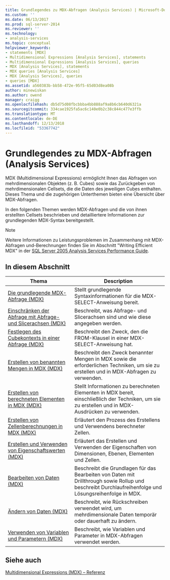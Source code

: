 ```yaml
---
title: Grundlegendes zu MDX-Abfragen (Analysis Services) | Microsoft-Dokumentation
ms.custom: ''
ms.date: 06/13/2017
ms.prod: sql-server-2014
ms.reviewer: ''
ms.technology:
- analysis-services
ms.topic: conceptual
helpviewer_keywords:
- statements [MDX]
- Multidimensional Expressions [Analysis Services], statements
- Multidimensional Expressions [Analysis Services], queries
- MDX [Analysis Services], statements
- MDX queries [Analysis Services]
- MDX [Analysis Services], queries
- queries [MDX]
ms.assetid: a560383b-bb58-472e-95f5-65d03d8ea08b
author: minewiskan
ms.author: owend
manager: craigg
ms.openlocfilehash: db5d75d08fbcbbba4bb888af9a8b6cb640d6321a
ms.sourcegitcommit: 334cae1925fa5ac6c140e0b2c38c844c477e3ffb
ms.translationtype: MT
ms.contentlocale: de-DE
ms.lasthandoff: 12/13/2018
ms.locfileid: "53367742"
---
```

# <a name="mdx-query-fundamentals-analysis-services"></a>Grundlegendes zu MDX-Abfragen (Analysis Services)
  MDX (Multidimensional Expressions) ermöglicht Ihnen das Abfragen von mehrdimensionalen Objekten (z. B. Cubes) sowie das Zurückgeben von mehrdimensionalen Cellsets, die die Daten des jeweiligen Cubes enthalten. Dieses Thema und die zugehörigen Unterthemen bieten eine Übersicht über MDX-Abfragen.  
  
 In den folgenden Themen werden MDX-Abfragen und die von ihnen erstellten Cellsets beschrieben und detailliertere Informationen zur grundlegenden MDX-Syntax bereitgestellt.  
  
> [!NOTE]  
>  Weitere Informationen zu Leistungsproblemen im Zusammenhang mit MDX-Abfragen und-Berechnungen finden Sie im Abschnitt "Writing Efficient MDX" in der [SQL Server 2005 Analysis Services Performance Guide](https://go.microsoft.com/fwlink/?LinkId=81621).  
  
## <a name="in-this-section"></a>In diesem Abschnitt  
  
|Thema|Description|  
|-----------|-----------------|  
|[Die grundlegende MDX-Abfrage &#40;MDX&#41;](mdx-query-the-basic-query.md)|Stellt grundlegende Syntaxinformationen für die MDX-SELECT-Anweisung bereit.|  
|[Einschränken der Abfrage mit Abfrage- und Slicerachsen &#40;MDX&#41;](mdx-query-and-slicer-axes-restricting-the-query.md)|Beschreibt, was Abfrage- und Slicerachsen sind und wie diese angegeben werden.|  
|[Festlegen des Cubekontexts in einer Abfrage &#40;MDX&#41;](establishing-cube-context-in-a-query-mdx.md)|Beschreibt den Zweck, den die FROM-Klausel in einer MDX-SELECT-Anweisung hat.|  
|[Erstellen von benannten Mengen in MDX &#40;MDX&#41;](mdx-named-sets-building-named-sets.md)|Beschreibt den Zweck benannter Mengen in MDX sowie die erforderlichen Techniken, um sie zu erstellen und in MDX-Abfragen zu verwenden.|  
|[Erstellen von berechneten Elementen in MDX &#40;MDX&#41;](mdx-calculated-members-building-calculated-members.md)|Stellt Informationen zu berechneten Elementen in MDX bereit, einschließlich der Techniken, um sie zu erstellen und in MDX-Ausdrücken zu verwenden.|  
|[Erstellen von Zellenberechnungen in MDX &#40;MDX&#41;](../../multidimensional-models-olap-logical-cube-objects/calculations.md)|Erläutert den Prozess des Erstellens und Verwendens berechneter Zellen.|  
|[Erstellen und Verwenden von Eigenschaftswerten &#40;MDX&#41;](../../creating-and-using-property-values-mdx.md)|Erläutert das Erstellen und Verwenden der Eigenschaften von Dimensionen, Ebenen, Elementen und Zellen.|  
|[Bearbeiten von Daten &#40;MDX&#41;](mdx-data-manipulation-manipulating-data.md)|Beschreibt die Grundlagen für das Bearbeiten von Daten mit Drillthrough sowie Rollup und beschreibt Durchlaufreihenfolge und Lösungsreihenfolge in MDX.|  
|[Ändern von Daten &#40;MDX&#41;](mdx-data-modification-modifying-data.md)|Beschreibt, wie Rückschreiben verwendet wird, um mehrdimensionale Daten temporär oder dauerhaft zu ändern.|  
|[Verwenden von Variablen und Parametern &#40;MDX&#41;](using-variables-and-parameters-mdx.md)|Beschreibt, wie Variablen und Parameter in MDX-Abfragen verwendet werden.|  
  
## <a name="see-also"></a>Siehe auch  
 [Multidimensional Expressions &#40;MDX&#41; – Referenz](/sql/mdx/multidimensional-expressions-mdx-reference)  
  
  
